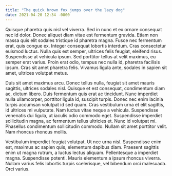 ```yaml
---
title: "The quick brown fox jumps over the lazy dog"
date: 2021-04-20 12:34 -0800
---
```


Quisque pharetra quis nisl vel viverra. Sed in nunc et ex ornare consequat nec id dolor. Donec aliquet diam vitae est fermentum gravida. Etiam non massa quis elit sodales tristique id pharetra magna. Fusce nec fermentum erat, quis congue ex. Integer consequat lobortis interdum. Cras consectetur euismod luctus. Nulla quis est semper, ultrices felis feugiat, eleifend risus. Suspendisse at vehicula ipsum. Sed porttitor tellus at velit maximus, eu semper erat varius. Proin erat odio, tempus nec nulla id, pharetra facilisis ipsum. Cras sit amet pharetra felis. Vivamus ligula ante, sodales in sapien sit amet, ultrices volutpat metus.

Duis sit amet maximus arcu. Donec tellus nulla, feugiat sit amet mauris sagittis, ultrices sodales nisl. Quisque et est consequat, condimentum diam ac, dictum libero. Duis fermentum quis erat ac tincidunt. Nunc imperdiet nulla ullamcorper, porttitor ligula id, suscipit turpis. Donec nec enim lacinia turpis accumsan volutpat id sed quam. Cras vestibulum urna et elit sagittis, id ultrices mi vulputate. Nam luctus vitae neque a vehicula. Suspendisse venenatis dui ligula, ut iaculis odio commodo eget. Suspendisse imperdiet sollicitudin magna, ac fermentum tellus ultricies et. Nunc id volutpat mi. Phasellus condimentum sollicitudin commodo. Nullam sit amet porttitor velit. Nam rhoncus rhoncus mollis.

Vestibulum imperdiet feugiat volutpat. Ut nec urna nisl. Suspendisse enim est, maximus ac sapien quis, elementum dapibus diam. Praesent sagittis enim ut magna rutrum, a luctus lectus aliquam. Pellentesque a imperdiet magna. Suspendisse potenti. Mauris elementum a ipsum rhoncus viverra. Nullam varius felis lobortis turpis scelerisque, vel bibendum orci malesuada. Orci varius.
